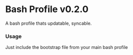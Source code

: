 # Bash Profile v0.2.0

A bash profile thats updatable, syncable.

### Usage
Just include the bootstrap file from your main bash profile


